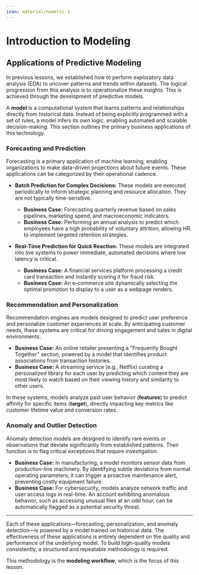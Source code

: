 ```yaml
---
icon: material/numeric-1
---
```

# Introduction to Modeling

## Applications of Predictive Modeling

In previous lessons, we established how to perform exploratory data analysis (EDA) to uncover patterns and trends within datasets. The logical progression from this analysis is to operationalize these insights. This is achieved through the development of predictive models.

A **model** is a computational system that learns patterns and relationships directly from historical data. Instead of being explicitly programmed with a set of rules, a model infers its own logic, enabling automated and scalable decision-making. This section outlines the primary business applications of this technology.

### Forecasting and Prediction

Forecasting is a primary application of machine learning, enabling organizations to make data-driven projections about future events. These applications can be categorized by their operational cadence.

* **Batch Prediction for Complex Decisions:** These models are executed periodically to inform strategic planning and resource allocation. They are not typically time-sensitive.
    * **Business Case:** Forecasting quarterly revenue based on sales pipelines, marketing spend, and macroeconomic indicators.
    * **Business Case:** Performing an annual analysis to predict which employees have a high probability of voluntary attrition, allowing HR to implement targeted retention strategies.

* **Real-Time Prediction for Quick Reaction:** These models are integrated into live systems to power immediate, automated decisions where low latency is critical.
    * **Business Case:** A financial services platform processing a credit card transaction and instantly scoring it for fraud risk.
    * **Business Case:** An e-commerce site dynamically selecting the optimal promotion to display to a user as a webpage renders.

### Recommendation and Personalization

Recommendation engines are models designed to predict user preference and personalize customer experiences at scale. By anticipating customer needs, these systems are critical for driving engagement and sales in digital environments.

* **Business Case:** An online retailer presenting a "Frequently Bought Together" section, powered by a model that identifies product associations from transaction histories.
* **Business Case:** A streaming service (e.g., Netflix) curating a personalized library for each user by predicting which content they are most likely to watch based on their viewing history and similarity to other users.

In these systems, models analyze past user behavior (**features**) to predict affinity for specific items (**target**), directly impacting key metrics like customer lifetime value and conversion rates.

### Anomaly and Outlier Detection

Anomaly detection models are designed to identify rare events or observations that deviate significantly from established patterns. Their function is to flag critical exceptions that require investigation.

* **Business Case:** In manufacturing, a model monitors sensor data from production-line machinery. By identifying subtle deviations from normal operating parameters, it can trigger a proactive maintenance alert, preventing costly equipment failure.
* **Business Case:** For cybersecurity, models analyze network traffic and user access logs in real-time. An account exhibiting anomalous behavior, such as accessing unusual files at an odd hour, can be automatically flagged as a potential security threat.

***

Each of these applications—forecasting, personalization, and anomaly detection—is powered by a model trained on historical data. The effectiveness of these applications is entirely dependent on the quality and performance of the underlying model. To build high-quality models consistently, a structured and repeatable methodology is required.

This methodology is the **modeling workflow**, which is the focus of this lesson.


